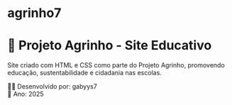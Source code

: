 # agrinho7
# 🌿 Projeto Agrinho - Site Educativo

Site criado com HTML e CSS como parte do Projeto Agrinho, promovendo educação, sustentabilidade e cidadania nas escolas.

👩‍💻 Desenvolvido por: gabyys7  
📅 Ano: 2025

